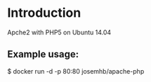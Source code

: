 Introduction
============
Apche2 with PHP5 on Ubuntu 14.04


Example usage:
--------------
$ docker run -d -p 80:80 josemhb/apache-php


